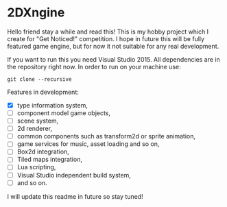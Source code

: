 # 2DXngine

Hello friend stay a while and read this!
This is my hobby project which I create for "Get Noticed!" competition. I hope in future this will be fully featured game engine, but for now it not suitable for any real development. 

If you want to run this you need Visual Studio 2015. All dependencies are in the repository right now. In order to run on your machine use:

```
git clone --recursive
```

Features in development:

- [x] type information system,
- [ ] component model game objects,
- [ ] scene system,
- [ ] 2d renderer,
- [ ] common components such as transform2d or sprite animation,
- [ ] game services for music, asset loading and so on,
- [ ] Box2d integration,
- [ ] Tiled maps integration,
- [ ] Lua scripting,
- [ ] Visual Studio independent build system,
- [ ] and so on.

I will update this readme in future so stay tuned!
